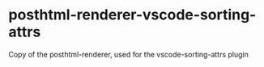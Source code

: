 # posthtml-renderer-vscode-sorting-attrs

Copy of the posthtml-renderer, used for the vscode-sorting-attrs plugin
